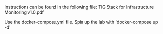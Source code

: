 Instructions can be found in the following file: TIG Stack for Infrastructure Monitoring v1.0.pdf

Use the docker-compose.yml file. Spin up the lab with 'docker-compose up -d'
